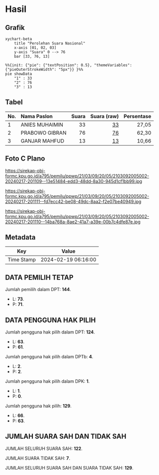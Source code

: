 # Hasil

## Grafik

```mermaid
xychart-beta
    title "Perolehan Suara Nasional"
    x-axis [01, 02, 03]
    y-axis "Suara" 0 --> 76
    bar [33, 76, 13]
```

```mermaid
%%{init: {"pie": {"textPosition": 0.5}, "themeVariables": {"pieOuterStrokeWidth": "5px"}} }%%
pie showData
    "1" : 33
    "2" : 76
    "3" : 13
```

## Tabel

| No. | Nama Paslon    | Suara | Suara (raw) | Persentase |
|:--- |:-------------- | -----:| -----------:| ----------:|
| 1   | ANIES MUHAIMIN | 33    | [33][p-1]   | 27,05      |
| 2   | PRABOWO GIBRAN | 76    | [76][p-2]   | 62,30      |
| 3   | GANJAR MAHFUD  | 13    | [13][p-3]   | 10,66      |


[p-1]: https://github.com/gigit-pemilu/pemilu-2024/blob/main/pilpres/hitung-suara/sub/21-kepulauan-riau/sub/03-natuna/sub/09-subi/sub/2005-terayak/sub/002-tps/sub/paslon-1.txt
[p-2]: https://github.com/gigit-pemilu/pemilu-2024/blob/main/pilpres/hitung-suara/sub/21-kepulauan-riau/sub/03-natuna/sub/09-subi/sub/2005-terayak/sub/002-tps/sub/paslon-2.txt
[p-3]: https://github.com/gigit-pemilu/pemilu-2024/blob/main/pilpres/hitung-suara/sub/21-kepulauan-riau/sub/03-natuna/sub/09-subi/sub/2005-terayak/sub/002-tps/sub/paslon-3.txt

## Foto C Plano

https://sirekap-obj-formc.kpu.go.id/a795/pemilu/ppwp/21/03/09/20/05/2103092005002-20240217-201109--13e51484-edd3-48dd-8a30-945d1cf1bb99.jpg

https://sirekap-obj-formc.kpu.go.id/a795/pemilu/ppwp/21/03/09/20/05/2103092005002-20240217-201111--fd7ecc42-be08-49dc-8aa2-f2e07be40949.jpg

https://sirekap-obj-formc.kpu.go.id/a795/pemilu/ppwp/21/03/09/20/05/2103092005002-20240217-201110--14ba768a-8ae2-41a7-a39e-00b7c4dfe87e.jpg


## Metadata

| Key        | Value               |
| ---------- | ------------------- |
| Time Stamp | 2024-02-19 06:16:00 |


## DATA PEMILIH TETAP

Jumlah pemilih dalam DPT: **144**.
 * L: **73**.
 * P: **71**.

## DATA PENGGUNA HAK PILIH

Jumlah pengguna hak pilih dalam DPT: **124**.
 * L: **63**.
 * P: **61**.

Jumlah pengguna hak pilih dalam DPTb: **4**.
 * L: **2**.
 * P: **2**.

Jumlah pengguna hak pilih dalam DPK: **1**.
 * L: **1**.
 * P: **0**.

Jumlah pengguna hak pilih: **129**.
 * L: **66**.
 * P: **63**.

## JUMLAH SUARA SAH DAN TIDAK SAH

JUMLAH SELURUH SUARA SAH: **122**.

JUMLAH SUARA TIDAK SAH: **7**.

JUMLAH SELURUH SUARA SAH DAN SUARA TIDAK SAH: **129**.


